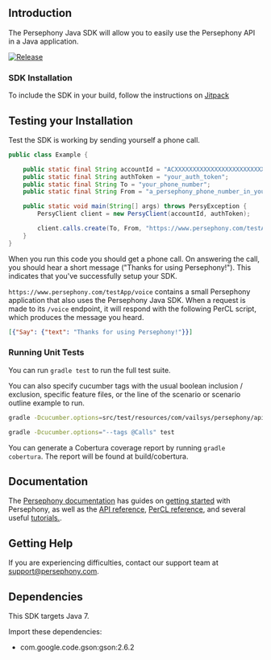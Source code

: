 ## Introduction
The Persephony Java SDK will allow you to easily use the Persephony API in a Java application.

[![Release](https://jitpack.io/v/PersephonyAPI/java-sdk.svg)](https://jitpack.io/#PersephonyAPI/java-sdk)

### SDK Installation

To include the SDK in your build, follow the instructions on [Jitpack](https://jitpack.io/#PersephonyAPI/java-sdk)

## Testing your Installation

Test the SDK is working by sending yourself a phone call.

```java
public class Example {

    public static final String accountId = "ACXXXXXXXXXXXXXXXXXXXXXXXXXXXXX";
    public static final String authToken = "your_auth_token";
    public static final String To = "your_phone_number";
    public static final String From = "a_persephony_phone_number_in_your_account";

    public static void main(String[] args) throws PersyException {
        PersyClient client = new PersyClient(accountId, authToken);

        client.calls.create(To, From, "https://www.persephony.com/testApp/voice", (String)null);
    }
}
```

When you run this code you should get a phone call. On answering the call, you should hear a short message ("Thanks for using Persephony!"). This indicates that you've successfully setup your SDK.

`https://www.persephony.com/testApp/voice` contains a small Persephony application that also uses the Persephony Java SDK. When a request is made to its `/voice` endpoint, it will respond with the following PerCL script, which produces the message you heard.

```json
[{"Say": {"text": "Thanks for using Persephony!"}}]
```

### Running Unit Tests

You can run `gradle test` to run the full test suite.

You can also specify cucumber tags with the usual boolean inclusion / exclusion, specific feature files, or the line of the scenario or scenario outline example to run.

```bash
gradle -Dcucumber.options=src/test/resources/com/vailsys/persephony/api/call/Call.feature:5 test
```

```bash
gradle -Dcucumber.options="--tags @Calls" test
```

You can generate a Cobertura coverage report by running `gradle cobertura`. The report will be found at build/cobertura.

## Documentation

The [Persephony documentation](https://www.persephony.com/docs) has guides on [getting started](https://www.persephony.com/docs/getting-started/) with Persephony, as well as the [API reference](https://www.persephony.com/docs/api/), [PerCL reference](https://www.persephony.com/docs/percl/), and several useful [tutorials.](https://www.persephony.com/docs/tutorials/).

## Getting Help

If you are experiencing difficulties, contact our support team at [support@persephony.com](mailto:support@persephony.com).

## Dependencies
This SDK targets Java 7.

Import these dependencies:
  
- com.google.code.gson:gson:2.6.2